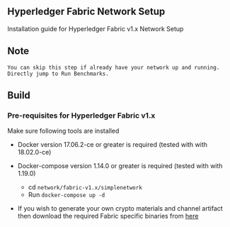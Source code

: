 ## Hyperledger Fabric Network Setup

Installation guide for Hyperledger Fabric v1.x Network Setup

## Note
``
You can skip this step if already have your network up and running. Directly jump to Run Benchmarks.  
``

## Build

### Pre-requisites for Hyperledger Fabric v1.x

Make sure following tools are installed
* Docker version 17.06.2-ce or greater is required (tested with with 18.02.0-ce)
* Docker-compose version 1.14.0 or greater is required (tested with with 1.19.0)

    * cd `network/fabric-v1.x/simplenetwork`
    * Run `docker-compose up -d`

* If you wish to generate your own crypto materials and channel artifact then download the required Fabric specific binaries from [here](http://hyperledger-fabric.readthedocs.io/en/release-1.1/samples.html#binaries)

	
